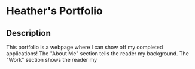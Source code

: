 # Heather's Portfolio

## Description
This portfolio is a webpage where I can show off my completed applications! The "About Me" section tells the reader my background. The "Work" section shows the reader my 
